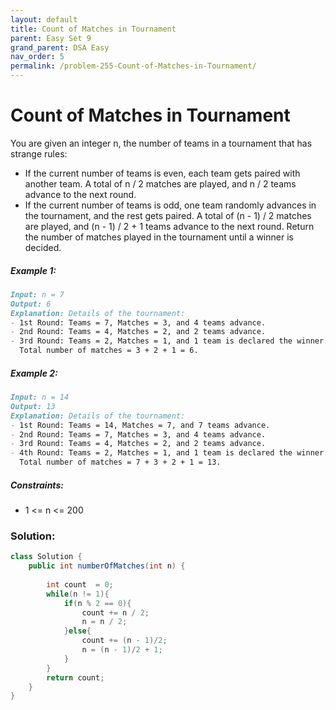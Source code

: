 ```yaml
---
layout: default
title: Count of Matches in Tournament
parent: Easy Set 9
grand_parent: DSA Easy
nav_order: 5
permalink: /problem-255-Count-of-Matches-in-Tournament/
---
```

# Count of Matches in Tournament
You are given an integer n, the number of teams in a tournament that has strange rules:

* If the current number of teams is even, each team gets paired with another team. A total of n / 2 matches are played, and n / 2 teams advance to the next round.
* If the current number of teams is odd, one team randomly advances in the tournament, and the rest gets paired. A total of (n - 1) / 2 matches are played, and (n - 1) / 2 + 1 teams advance to the next round.
Return the number of matches played in the tournament until a winner is decided.

##### Example 1:
```markdown
Input: n = 7
Output: 6
Explanation: Details of the tournament:
- 1st Round: Teams = 7, Matches = 3, and 4 teams advance.
- 2nd Round: Teams = 4, Matches = 2, and 2 teams advance.
- 3rd Round: Teams = 2, Matches = 1, and 1 team is declared the winner.
  Total number of matches = 3 + 2 + 1 = 6.
```
  
##### Example 2:
```markdown
Input: n = 14
Output: 13
Explanation: Details of the tournament:
- 1st Round: Teams = 14, Matches = 7, and 7 teams advance.
- 2nd Round: Teams = 7, Matches = 3, and 4 teams advance.
- 3rd Round: Teams = 4, Matches = 2, and 2 teams advance.
- 4th Round: Teams = 2, Matches = 1, and 1 team is declared the winner.
  Total number of matches = 7 + 3 + 2 + 1 = 13.
```
##### Constraints:
* 1 <= n <= 200

### Solution:

```java
class Solution {
    public int numberOfMatches(int n) {
        
        int count  = 0;
        while(n != 1){
            if(n % 2 == 0){
                count += n / 2;
                n = n / 2;
            }else{
                count += (n - 1)/2;
                n = (n - 1)/2 + 1;
            }
        }
        return count;
    }
}
```
